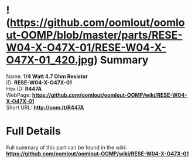 
!(https://github.com/oomlout/oomlout-OOMP/blob/master/parts/RESE-W04-X-O47X-01/RESE-W04-X-O47X-01_420.jpg)
Summary
=================
  
Name: __1/4 Watt 4.7 Ohm Resistor__    
ID: __RESE-W04-X-O47X-01__   
Hex ID: __R447A__   
WebPage: __https://github.com/oomlout/oomlout-OOMP/wiki/RESE-W04-X-O47X-01__   
Short URL: __http://oom.lt/R447A__   

Full Details
==========================
Full summary of this part can be found in the wiki:   
__https://github.com/oomlout/oomlout-OOMP/wiki/RESE-W04-X-O47X-01__    

